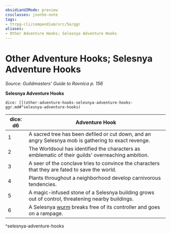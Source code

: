 ```yaml
---
obsidianUIMode: preview
cssclasses: json5e-note
tags:
- ttrpg-cli/compendium/src/5e/ggr
aliases:
- Other Adventure Hooks; Selesnya Adventure Hooks
---
```

# Other Adventure Hooks; Selesnya Adventure Hooks
*Source: Guildmasters' Guide to Ravnica p. 156* 

**Selesnya Adventure Hooks**

`dice: [](other-adventure-hooks-selesnya-adventure-hooks-ggr.md#^selesnya-adventure-hooks)`

| dice: d6 | Adventure Hook |
|----------|----------------|
| 1 | A sacred tree has been defiled or cut down, and an angry Selesnya mob is gathering to exact revenge. |
| 2 | The Worldsoul has identified the characters as emblematic of their guilds' overreaching ambition. |
| 3 | A seer of the conclave tries to convince the characters that they are fated to save the world. |
| 4 | Plants throughout a neighborhood develop carnivorous tendencies. |
| 5 | A magic-infused stone of a Selesnya building grows out of control, threatening nearby buildings. |
| 6 | A Selesnya [wurm](Інструменти%20ДМ/CLI/bestiary/monstrosity/wurm-ggr.md) breaks free of its controller and goes on a rampage. |
^selesnya-adventure-hooks